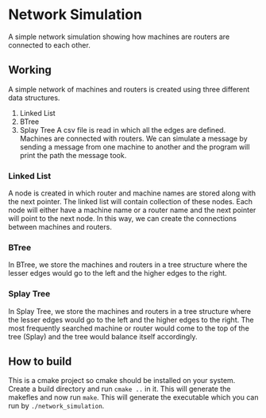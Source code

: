 # Network Simulation

A simple network simulation showing how machines are routers are connected to each other.

## Working

A simple network of machines and routers is created using three different data structures.
1. Linked List
2. BTree
3. Splay Tree
A csv file is read in which all the edges are defined. Machines are connected with routers. We can simulate a message by sending a message from one machine to another and the program will print the path the message took.

### Linked List

A node is created in which router and machine names are stored along with the next pointer. The linked list will contain collection of these nodes. Each node will either have a machine name or a router name and the next pointer will point to the next node. In this way, we can create the connections between machines and routers.

### BTree

In BTree, we store the machines and routers in a tree structure where the lesser edges would go to the left and the higher edges to the right.

### Splay Tree

In Splay Tree, we store the machines and routers in a tree structure where the lesser edges would go to the left and the higher edges to the right. The most frequently searched machine or router would come to the top of the tree (Splay) and the tree would balance itself accordingly.

## How to build

This is a cmake project so cmake should be installed on your system. Create a build directory and run `cmake ..` in it. This will generate the makefles and now run `make`. This will generate the executable which you can run by `./network_simulation`.